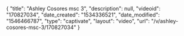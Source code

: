 {
    "title": "Ashley Cosores msc 3",
    "description": null,
    "videoid": "170827034",
    "date_created": "1534336521",
    "date_modified": "1546466787",
    "type": "captivate",
    "layout": "video",
    "url": "\/v\/ashley-cosores-msc-3\/170827034"
}